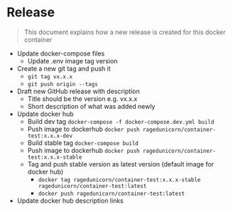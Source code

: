 # Release

> This document explains how a new release is created for this docker container

* Update docker-compose files
  * Update .env image tag version
* Create a new git tag and push it
  * `git tag vx.x.x`
  * `git push origin --tags`
* Draft new GitHub release with description
  * Title should be the version e.g. vx.x.x
  * Short description of what was added newly
* Update docker hub
  * Build dev tag `docker-compose -f docker-compose.dev.yml build`
  * Push image to dockerhub `docker push ragedunicorn/container-test:x.x.x-dev`
  * Build stable tag `docker-compose build`
  * Push image to dockerhub `docker push ragedunicorn/container-test:x.x.x-stable`
  * Tag and push stable version as latest version (default image for docker hub)
    * `docker tag ragedunicorn/container-test:x.x.x-stable ragedunicorn/container-test:latest`
    * `docker push ragedunicorn/container-test:latest`
* Update docker hub description links
